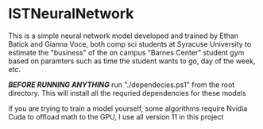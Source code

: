 # ISTNeuralNetwork

This is a simple neural network model
developed and trained by Ethan Batick and Gianna Voce,
both comp sci students at Syracuse University to 
estimate the "business" of the on campus
"Barnes Center" student gym based on paramters such as
time the student wants to go, day of the week, etc.

***BEFORE RUNNING ANYTHING***
run "./dependecies.ps1" from the root directory.
This will install all the requried dependencies for 
these models

if you are trying to train a model yourself,
some algorithms require Nvidia Cuda to offload
math to the GPU, I use all version 11 in this project